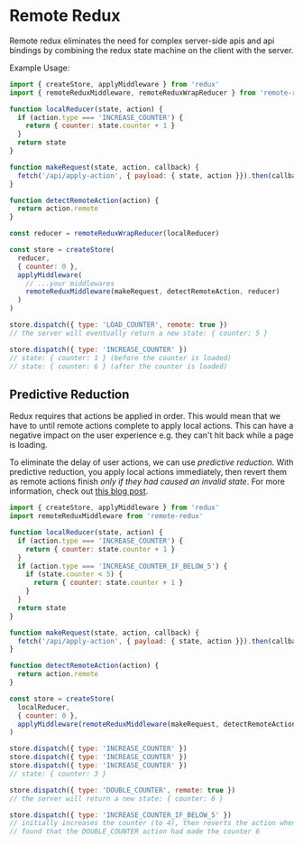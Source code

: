 # Remote Redux

Remote redux eliminates the need for complex server-side apis and api bindings
by combining the redux state machine on the client with the server.

Example Usage:
```javascript
import { createStore, applyMiddleware } from 'redux'
import { remoteReduxMiddleware, remoteReduxWrapReducer } from 'remote-redux'

function localReducer(state, action) {
  if (action.type === 'INCREASE_COUNTER') {
    return { counter: state.counter + 1 }
  }
  return state
}

function makeRequest(state, action, callback) {
  fetch('/api/apply-action', { payload: { state, action }}).then(callback)
}

function detectRemoteAction(action) {
  return action.remote
}

const reducer = remoteReduxWrapReducer(localReducer)

const store = createStore(
  reducer,
  { counter: 0 },
  applyMiddleware(
    // ...your middlewares
    remoteReduxMiddleware(makeRequest, detectRemoteAction, reducer)
  )
)

store.dispatch({ type: 'LOAD_COUNTER', remote: true })
// the server will eventually return a new state: { counter: 5 }

store.dispatch({ type: 'INCREASE_COUNTER' })
// state: { counter: 1 } (before the counter is loaded)
// state: { counter: 6 } (after the counter is loaded)
```

## Predictive Reduction

Redux requires that actions be applied in order. This would mean that we have to
until remote actions complete to apply local actions. This can have a negative
impact on the user experience e.g. they can't hit back while a page is loading.

To eliminate the delay of user actions, we can use *predictive reduction*.
With predictive reduction, you apply local actions immediately, then revert them
as remote actions finish *only if they had caused an invalid state*. For more
information, check out [this blog post](https://medium.com/@seveibar/remote-reducers-and-predictive-reduction-572ab5054211).

```javascript
import { createStore, applyMiddleware } from 'redux'
import remoteReduxMiddleware from 'remote-redux'

function localReducer(state, action) {
  if (action.type === 'INCREASE_COUNTER') {
    return { counter: state.counter + 1 }
  }
  if (action.type === 'INCREASE_COUNTER_IF_BELOW_5') {
    if (state.counter < 5) {
      return { counter: state.counter + 1 }
    }
  }
  return state
}

function makeRequest(state, action, callback) {
  fetch('/api/apply-action', { payload: { state, action }}).then(callback)
}

function detectRemoteAction(action) {
  return action.remote
}

const store = createStore(
  localReducer,
  { counter: 0 },
  applyMiddleware(remoteReduxMiddleware(makeRequest, detectRemoteAction))
)

store.dispatch({ type: 'INCREASE_COUNTER' })
store.dispatch({ type: 'INCREASE_COUNTER' })
store.dispatch({ type: 'INCREASE_COUNTER' })
// state: { counter: 3 }

store.dispatch({ type: 'DOUBLE_COUNTER', remote: true })
// the server will return a new state: { counter: 6 }

store.dispatch({ type: 'INCREASE_COUNTER_IF_BELOW_5' })
// initially increases the counter (to 4), then reverts the action when it is
// found that the DOUBLE_COUNTER action had made the counter 6
```
